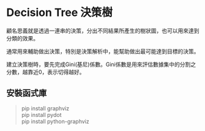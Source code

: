 # Decision Tree 決策樹
顧名思義就是透過一連串的決策，分出不同結果所產生的樹狀圖，也可以用來達到分類的效果。

通常用來輔助做出決策，特別是決策解析中，能幫助做出最可能達到目標的決策。

建立決策樹時，要先完成Gini(基尼)係數。Gini係數是用來評估數據集中的分割之分數，越靠近0，表示切得越好。

## 安裝函式庫

> pip install graphviz <br/>
> pip install pydot <br/>
> pip install python-graphviz


